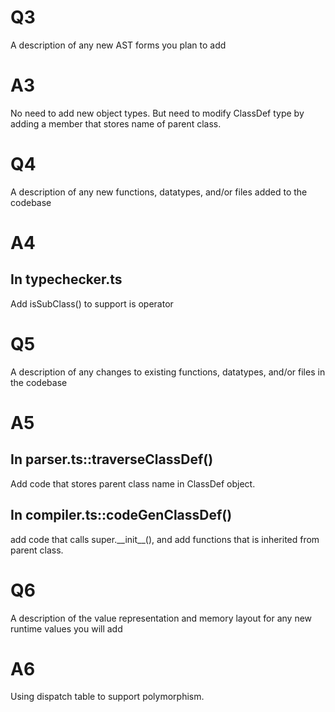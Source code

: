 # Q3
A description of any new AST forms you plan to add
# A3
No need to add new object types. But need to modify ClassDef type by adding a member that stores name of parent class.
# Q4
A description of any new functions, datatypes, and/or files added to the codebase
# A4
## In typechecker.ts
Add isSubClass() to support is operator
# Q5
 A description of any changes to existing functions, datatypes, and/or files in the codebase
# A5
## In parser.ts::traverseClassDef()

Add code that stores parent class name in ClassDef object.

## In compiler.ts::codeGenClassDef()
add code that calls super.\_\_init\_\_(), and add functions that is inherited from parent class.
# Q6
 A description of the value representation and memory layout for any new runtime values you will add
# A6
Using dispatch table to support polymorphism.